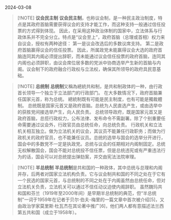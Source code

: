 2024-03-08

> [!NOTE] **议会民主制**
>**议会民主制**，也称议会制，是一种民主政治制度，特点是其政府首脑需要获得议会的支持才能工作，而这种支持一般通过信任投票的方式得到体现。 因此，在采用这种政治体制的国家中，立法体系与行政体系并不完全分立。特点是“议会至上”，政府首脑（总理或首相）权力来自议会，授权有两种途径：
>第一是议会改选后的多数议席支持。
>第二是政府首脑赢得议会的信任投票。
>因此，所属政党未能赢得议会大选的政府首脑连同其内阁必须提出辞职，而未能通过议会信任投票的政府首脑，连同其内阁也必须辞职，由议会席位居多数的党派中协商选举产生新的首脑与内阁。议会制下的政府融合行政权与立法权，确保其所领导的政府具民意基础。



> [!NOTE] **总统制**
> **总统制**又稱為總統共和制，是共和制政体的一种，由行政首长领导一个独立于立法部门的行政部门。 在大多数情况下，政府首脑兼任国家元首，称为总统。 總統制既有可能是民主制度，也有可能是獨裁體制。 总统既是国家元首又是政府首脑。总统为人民直选产生，或由选举中的获胜党间接选举产生，向人民负责。
总统领导政府，既是国家元首又是政府首脑，总揽行政权力，公布法律、发布命令不需副署。除了个别重要任命需要通过议会外，行政官员由总统任命，向总统负责。
行政机关和立法机关相互独立。做为立法机关的议会，其议员不能兼任行政职务；而做为行政机关的政府官员，也不能兼任议员。总统的选举与国会的选举分开进行，国会中的多数党不一定是执政党。总统与议会的任期相对内阁制固定。总统无权解散国会，国会不能对总统投不信任票，但是总统违宪或有严重违法行为的话，国会可以对总统提出弹劾案，并交由宪法法院审理。




> [!NOTE] **半总统制**
>**半总统制**是共和国的一种政体，其中总统与总理和内阁并存，后两者对国家立法机构负责。它与议会制共和国的不同之处在于它有一个民选的国家元首，与总统制的不同之处在于内阁虽然由总统任命，但对立法机关负责，立法机关可以通过不信任动议迫使内阁辞职。
虽然魏玛共和国和芬兰（1919年至2000年间）是早期半总统制的典范，但“半总统制”一词于1959年在记者于贝尔·伯夫-梅里的一篇文章中首次被介绍[5]，又由政治学家莫里斯·杜瓦杰在其论著中推广[6]，他们两人都有意描述法兰西第五共和国（成立于1958年）。



